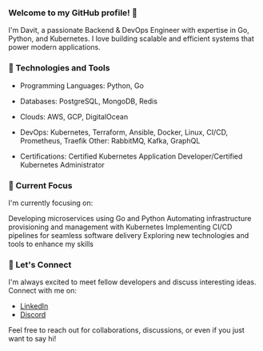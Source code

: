 ### Welcome to my GitHub profile! 👋

I'm Davit, a passionate Backend & DevOps Engineer with expertise in Go, Python, and Kubernetes. I love building scalable and efficient systems that power modern applications.

### 🔭 Technologies and Tools
- Programming Languages: Python, Go 

- Databases: PostgreSQL, MongoDB, Redis
- Clouds: AWS, GCP, DigitalOcean 
- DevOps: Kubernetes, Terraform, Ansible, Docker, Linux, CI/CD, Prometheus, Traefik Other: RabbitMQ, Kafka, GraphQL
- Certifications: Certified Kubernetes Application Developer/Certified Kubernetes Administrator


### 🌱 Current Focus
I'm currently focusing on:

Developing microservices using Go and Python
Automating infrastructure provisioning and management with Kubernetes
Implementing CI/CD pipelines for seamless software delivery
Exploring new technologies and tools to enhance my skills


### 💬 Let's Connect
I'm always excited to meet fellow developers and discuss interesting ideas. Connect with me on:

- [LinkedIn](https://www.linkedin.com/in/dkoshkeli/)
- [Discord](https://discordapp.com/users/KoshkeliusJ#6919)

Feel free to reach out for collaborations, discussions, or even if you just want to say hi!
